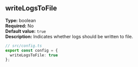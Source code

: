 ## writeLogsToFile

**Type:** boolean  
**Required:** No  
**Default value:** `true`  
**Description:** Indicates whether logs should be written to file.

```ts
// src/config.ts
export const config = {
  writeLogsToFile: true
};
```
